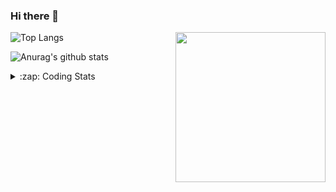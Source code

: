 ### Hi there 👋

<!--
**tao8687/tao8687** is a ✨ _special_ ✨ repository because its `README.md` (this file) appears on your GitHub profile.

Here are some ideas to get you started:

- 🔭 I’m currently working on ...
- 🌱 I’m currently learning ...
- 👯 I’m looking to collaborate on ...
- 🤔 I’m looking for help with ...
- 💬 Ask me about ...
- 📫 How to reach me: ...
- 😄 Pronouns: ...
- ⚡ Fun fact: ...
-->

<img align='right' src="https://media.giphy.com/media/M9gbBd9nbDrOTu1Mqx/giphy.gif" width="240">

  
![Top Langs](https://github-readme-stats.vercel.app/api/top-langs/?username=tao8687&layout=compact&title_color=23238E&text_color=A67D3D)

![Anurag's github stats](https://github-readme-stats.vercel.app/api?username=tao8687&show_icons=true&&text_color=A67D3D&title_color=23238E&show_icons=false&count_private=true&hide=stars)

<details>
  <summary>:zap: Coding Stats</summary>
  <br>
    
<!--START_SECTION:waka-->

```txt
From: 01 April 2025 - To: 08 April 2025

CMake      26 mins         ██████▒░░░░░░░░░░░░░░░░░░   25.36 %
YAML       22 mins         █████▒░░░░░░░░░░░░░░░░░░░   20.93 %
C++        19 mins         ████▓░░░░░░░░░░░░░░░░░░░░   18.14 %
Docker     9 mins          ██▒░░░░░░░░░░░░░░░░░░░░░░   09.41 %
Bash       8 mins          ██░░░░░░░░░░░░░░░░░░░░░░░   07.86 %
```

<!--END_SECTION:waka-->
</details>
